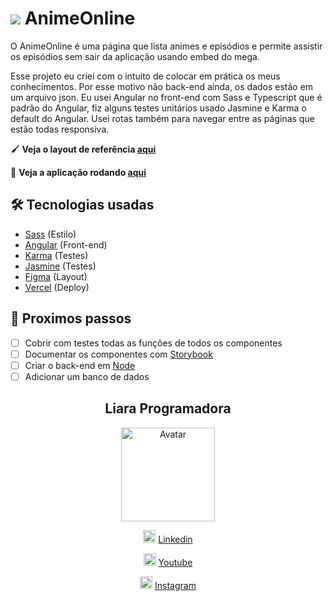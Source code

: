 # <img src="https://animes-online-angular.vercel.app/assets/icons/logo.svg"> AnimeOnline
O AnimeOnline é uma página que lista animes e episódios e permite assistir os episódios sem sair da aplicação usando embed do mega.

Esse projeto eu criei com o intuito de colocar em prática os meus conhecimentos. Por esse motivo não back-end ainda, os dados estão em um arquivo json. Eu usei Angular no front-end com Sass e Typescript que é padrão do Angular, fiz alguns testes unitários usado Jasmine e Karma o default do Angular. Usei rotas também para navegar entre as páginas que estão todas responsiva. 

🖌️ **Veja o layout de referência [aqui](https://www.figma.com/file/GXh3IYv94teEHU8aNHds2s/Animes-Online-(Community)?node-id=0%3A1)**

🚀 **Veja a aplicação rodando [aqui](https://animes-online-angular.vercel.app/home)**

## 🛠️ Tecnologias usadas
- [Sass](https://sass-lang.com/) (Estilo)
- [Angular](https://angular.io/) (Front-end)
- [Karma](https://karma-runner.github.io/6.3/index.html) (Testes)
- [Jasmine](https://jasmine.github.io/index.html) (Testes)
- [Figma](https://www.figma.com/) (Layout)
- [Vercel](https://vercel.com/) (Deploy)

## 👣 Proximos passos
- [ ] Cobrir com testes todas as funções de todos os componentes
- [ ] Documentar os componentes com [Storybook](https://storybook.js.org/)
- [ ] Criar o back-end em [Node](https://nodejs.org/en/)
- [ ] Adicionar um banco de dados

<div align="center">

  ## Liara Programadora
  
  <!---Minha Foto--->
  <img width = 150px src="https://i.imgur.com/xbEfigR.jpg#liara" alt="Avatar">
  
  <!---Linkedin--->
  <img width = 20px src="https://cdn.iconscout.com/icon/free/png-256/linkedin-208-916919.png"> [Linkedin](https://www.linkedin.com/in/liara-programadora/)
  
  <!---Youtube--->
  <img width = 20px src="https://images.vexels.com/media/users/3/137425/isolated/lists/f2ea1ded4d037633f687ee389a571086-logotipo-do-icone-do-youtube.png"> [Youtube](https://tinyurl.com/liara-programadora)
  
  <!---Instagram--->
  <img width = 20px src="https://images.vexels.com/media/users/3/137198/isolated/lists/07f0d7b69ef071571e4ada2f4d6a053a-icone-do-instagram-colorido.png"> [Instagram](https://www.instagram.com/liaraprogramadora)
  
 </div>
